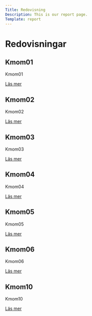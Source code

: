 ```yaml
---
Title: Redovisning
Description: This is our report page.
Template: report
---
```


Redovisningar
==========================
<div class="kmom-box">
<h2 class="kmom-title">Kmom01</h2>
<div class="kmom-content">
<p>Kmom01</p>
<a href="report/kmom01"><p class="read-more">Läs mer</p><i class="read-more fas fa-angle-double-right fa-3x"></i></a>
</div>
</div>

<div class="kmom-box">
<h2 class="kmom-title">Kmom02</h2>
<div class="kmom-content">
<p>Kmom02</p>
<a href="report/kmom02"><p class="read-more">Läs mer</p><i class="read-more fas fa-angle-double-right fa-3x"></i></a>
</div>
</div>

<div class="kmom-box">
<h2 class="kmom-title">Kmom03</h2>
<div class="kmom-content">
<p>Kmom03</p>
<a href="report/kmom03"><p class="read-more">Läs mer</p><i class="read-more fas fa-angle-double-right fa-3x"></i></a>
</div>
</div>

<div class="kmom-box">
<h2 class="kmom-title">Kmom04</h2>
<div class="kmom-content">
<p>Kmom04</p>
<a href="report/kmom04"><p class="read-more">Läs mer</p><i class="read-more fas fa-angle-double-right fa-3x"></i></a>
</div>
</div>

<div class="kmom-box">
<h2 class="kmom-title">Kmom05</h2>
<div class="kmom-content">
<p>Kmom05</p>
<a href="report/kmom05"><p class="read-more">Läs mer</p><i class="read-more fas fa-angle-double-right fa-3x"></i></a>
</div>
</div>

<div class="kmom-box">
<h2 class="kmom-title">Kmom06</h2>
<div class="kmom-content">
<p>Kmom06</p>
<a href="report/kmom01"><p class="read-more">Läs mer</p><i class="read-more fas fa-angle-double-right fa-3x"></i></a>
</div>
</div>

<div class="kmom-box project">
<h2 class="kmom-title">Kmom10</h2>
<div class="kmom-content">
<p>Kmom10</p>
<a href="report/kmom10"><p class="read-more">Läs mer</p><i class="read-more fas fa-angle-double-right fa-3x"></i></a>
</div>
</div>
